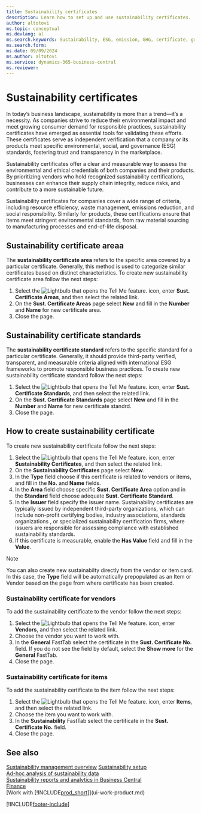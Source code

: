 ```yaml
---
title: Sustainability certificates
description: Learn how to set up and use sustainability certificates.
author: altotovi
ms.topic: conceptual
ms.devlang: al
ms.search.keywords: Sustainability, ESG, emission, GHG, certificate, green
ms.search.form: 
ms.date: 09/09/2024
ms.author: altotovi
ms.service: dynamics-365-business-central
ms.reviewer: 
---
```


# Sustainability certificates

In today’s business landscape, sustainability is more than a trend—it’s a necessity. As companies strive to reduce their environmental impact and meet growing consumer demand for responsible practices, sustainability certificates have emerged as essential tools for validating these efforts. These certificates serve as independent verification that a company or its products meet specific environmental, social, and governance (ESG) standards, fostering trust and transparency in the marketplace.  

Sustainability certificates offer a clear and measurable way to assess the environmental and ethical credentials of both companies and their products. By prioritizing vendors who hold recognized sustainability certifications, businesses can enhance their supply chain integrity, reduce risks, and contribute to a more sustainable future.   

Sustainability certificates for companies cover a wide range of criteria, including resource efficiency, waste management, emissions reduction, and social responsibility. Similarly for products, these certifications ensure that items meet stringent environmental standards, from raw material sourcing to manufacturing processes and end-of-life disposal. 

## Sustainability certificate areaa 

The **sustainability certificate area** refers to the specific area covered by a particular certificate. Generally, this method is used to categorize similar certificates based on distinct characteristics. To create new sustainability certificate area follow the next steps:   

1. Select the ![Lightbulb that opens the Tell Me feature.](media/ui-search/search_small.png "Tell me what you want to do") icon, enter **Sust. Certificate Areas**, and then select the related link.
2. On the **Sust. Certificate Areas** page select **New** and fill in the **Number** and **Name** for new certificate area. 
3. Close the page.   

## Sustainability certificate standards

The **sustainability certificate standard** refers to the specific standard for a particular certificate. Generally, it should provide third-party verified, transparent, and measurable criteria aligned with international ESG frameworks to promote responsible business practices. To create new sustainability certificate standard follow the next steps: 

1. Select the ![Lightbulb that opens the Tell Me feature.](media/ui-search/search_small.png "Tell me what you want to do") icon, enter **Sust. Certificate Standards**, and then select the related link.
2. On the **Sust. Certificate Standards** page select **New** and fill in the **Number** and **Name** for new certificate standrd. 
3. Close the page.  

## How to create sustainability certificate 

To create new sustainability certificate follow the next steps:   

1. Select the ![Lightbulb that opens the Tell Me feature.](media/ui-search/search_small.png "Tell me what you want to do") icon, enter **Sustainability Certificates**, and then select the related link.
2. On the **Sustainability Certificates** page select **New**.
3. In the **Type** field choose if this certificate is related to vendors or items, and fill in the **No.** and **Name** fields.
4. In the **Area** field choose specific **Sust. Certificate Area** option and in the **Standard** field choose adequate **Sust. Certificate Standard**.
5. In the **Issuer** field specify the issuer name. Sustainability certificates are typically issued by independent third-party organizations, which can include non-profit certifying bodies, industry associations, standards organizations , or specialized sustainability certification firms, where issuers are responsible for assessing compliance with established sustainability standards.
6. If this certificate is measurable, enable the **Has Value** field and fill in the **Value**.   

> [!NOTE]
> You can also create new sustainabilty directly from the vendor or item card. In this case, the **Type** field will be automatically prepopulated as an Item or Vendor based on the page from where certificate has been created.  
 
### Sustainability certificate for vendors

To add the sustainability certificate to the vendor follow the next steps:   

1. Select the ![Lightbulb that opens the Tell Me feature.](media/ui-search/search_small.png "Tell me what you want to do") icon, enter **Vendors**, and then select the related link.
2. Choose the vendor you want to work with.
3. In the **General** FastTab select the certificate in the **Sust. Certificate No.** field. If you do not see the field by default, select the **Show more** for the **General** FastTab.
4. Close the page.  


### Sustainability certificate for items

To add the sustainability certificate to the item follow the next steps:   

1. Select the ![Lightbulb that opens the Tell Me feature.](media/ui-search/search_small.png "Tell me what you want to do") icon, enter **Items**, and then select the related link.
2. Choose the item you want to work with.
3. In the **Sustainability** FastTab select the certificate in the **Sust. Certificate No.** field. 
4. Close the page.


## See also

[Sustainability management overview](finance-manage-sustainability.md)
[Sustainability setup](finance-sustainability-setup.md)    
[Ad-hoc analysis of sustainability data](ad-hoc-analysis-sustainability.md)    
[Sustainability reports and analytics in Business Central](sustainability-reports.md)   
[Finance](finance.md)    
[Work with [!INCLUDE[prod_short](includes/prod_short.md)]](ui-work-product.md)    

[!INCLUDE[footer-include](includes/footer-banner.md)]
